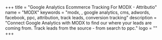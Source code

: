 +++
title = "Google Analytics Ecommerce Tracking For MODX - Attributio"
name = "MODX"
keywords = "modx, , google analytics, cms, adwords, facebook, ppc, attribution, track leads, conversion tracking"
description = "Connect Google Analytics with MODX to find our where your leads are coming from. Track leads from the source - from search to ppc."
logo = ""
+++
